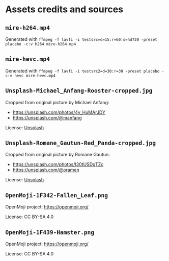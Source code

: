 # Assets credits and sources

## `mire-h264.mp4`

Generated with `ffmpeg -f lavfi -i testsrc=d=15:r=60:s=hd720 -preset placebo -c:v h264 mire-h264.mp4`

## `mire-hevc.mp4`

Generated with `ffmpeg -f lavfi -i testsrc2=d=30:r=30 -preset placebo -c:v hevc mire-hevc.mp4`

## `Unsplash-Michael_Anfang-Rooster-cropped.jpg`

Cropped from original picture by Michael Anfang:
- https://unsplash.com/photos/4v_HuMArJDY
- https://unsplash.com/@manfang

License: [Unsplash](https://unsplash.com/license)

## `Unsplash-Romane_Gautun-Red_Panda-cropped.jpg`

Cropped from original picture by Romane Gautun:
- https://unsplash.com/photos/I30tUSDgTZc
- https://unsplash.com/@oramen

License: [Unsplash](https://unsplash.com/license)

## `OpenMoji-1F342-Fallen_Leaf.png`

OpenMoji project: https://openmoji.org/

License: CC BY-SA 4.0

## `OpenMoji-1F439-Hamster.png`

OpenMoji project: https://openmoji.org/

License: CC BY-SA 4.0
